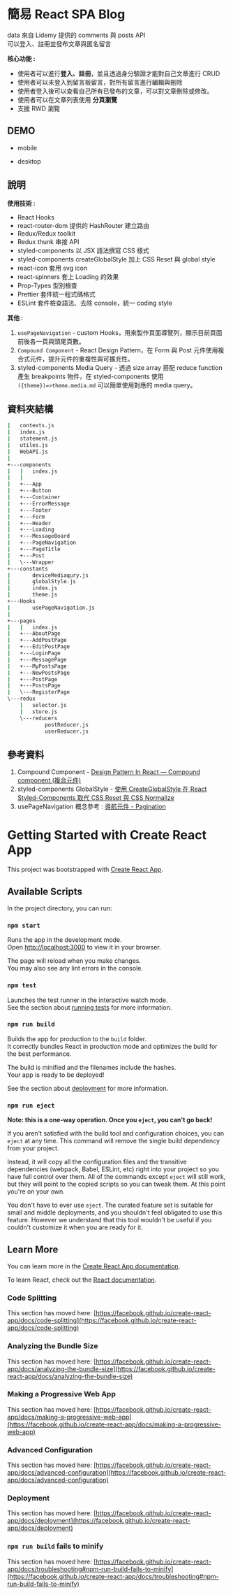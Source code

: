# 簡易 React SPA Blog

data 來自 Lidemy 提供的 comments 與 posts API  
可以登入、註冊並發布文章與匿名留言

**核心功能 :**

-   使用者可以進行**登入、註冊**，並且透過身分驗證才能對自己文章進行 CRUD
-   使用者可以未登入到留言板留言，對所有留言進行編輯與刪除
-   使用者登入後可以查看自己所有已發布的文章，可以對文章刪除或修改。
-   使用者可以在文章列表使用 **分頁瀏覽**
-   支援 RWD 瀏覽

## DEMO
-   mobile

-   desktop

## 說明

**使用技術 :**

-   React Hooks
-   react-router-dom 提供的 HashRouter 建立路由
-   Redux/Redux toolkit
-   Redux thunk 串接 API
-   styled-components 以 JSX 語法撰寫 CSS 樣式
-   styled-components createGlobalStyle 加上 CSS Reset 與 global style
-   react-icon 套用 svg icon
-   react-spinners 套上 Loading 的效果
-   Prop-Types 型別檢查
-   Prettier 套件統一程式碼格式
-   ESLint 套件檢查語法、去除 console，統一 coding style  

**其他 :**

1. `usePageNavigation` - custom Hooks，用來製作頁面導覽列，顯示目前頁面前後各一頁與頭尾頁數。
2. `Compound Component` - React Design Pattern，在 Form 與 Post 元件使用複合式元件，提升元件的重複性與可擴充性。
3. styled-components Media Query - 透過 size array 搭配 reduce function 產生 breakpoints 物件，在 styled-components 使用 `({theme})=>theme.media.md` 可以簡單使用對應的 media query。

## 資料夾結構

```bash
|   contexts.js
|   index.js
|   statement.js
|   utiles.js
|   WebAPI.js
|
+---components
|   |   index.js
|   |
|   +---App
|   +---Button
|   +---Container
|   +---ErrorMessage
|   +---Footer
|   +---Form
|   +---Header
|   +---Loading
|   +---MessageBoard
|   +---PageNavigation
|   +---PageTitle
|   +---Post
|   \---Wrapper
+---constants
|       deviceMediaqury.js
|       globalStyle.js
|       index.js
|       theme.js
+---Hooks
|       usePageNavigation.js
|
+---pages
|   |   index.js
|   +---AboutPage
|   +---AddPostPage
|   +---EditPostPage
|   +---LoginPage
|   +---MessagePage
|   +---MyPostsPage
|   +---NewPostsPage
|   +---PostPage
|   +---PostsPage
|   \---RegisterPage
\---redux
    |   selector.js
    |   store.js
    \---reducers
            postReducer.js
            userReducer.js
```

## 參考資料

1. Compound Component - [Design Pattern In React — Compound component (複合元件)](https://oldmo860617.medium.com/design-pattern-in-react-component-compound-component-%E8%A4%87%E5%90%88%E5%85%83%E4%BB%B6-46ed5fb65459)
2. styled-components GlobalStyle - [使用 CreateGlobalStyle 在 React Styled-Components 取代 CSS Reset 與 CSS Normalize](https://medium.com/itsoktomakemistakes/%E4%BD%BF%E7%94%A8-createglobalstyle-%E5%9C%A8-react-styled-components-%E5%8F%96%E4%BB%A3-css-reset-%E8%88%87-css-normalize-fc8faa8059f1)
3. usePageNavigation 概念參考 : [導航元件 - Pagination](https://ithelp.ithome.com.tw/articles/10278297)

# Getting Started with Create React App

This project was bootstrapped with [Create React App](https://github.com/facebook/create-react-app).

## Available Scripts

In the project directory, you can run:

### `npm start`

Runs the app in the development mode.\
Open [http://localhost:3000](http://localhost:3000) to view it in your browser.

The page will reload when you make changes.\
You may also see any lint errors in the console.

### `npm test`

Launches the test runner in the interactive watch mode.\
See the section about [running tests](https://facebook.github.io/create-react-app/docs/running-tests) for more information.

### `npm run build`

Builds the app for production to the `build` folder.\
It correctly bundles React in production mode and optimizes the build for the best performance.

The build is minified and the filenames include the hashes.\
Your app is ready to be deployed!

See the section about [deployment](https://facebook.github.io/create-react-app/docs/deployment) for more information.

### `npm run eject`

**Note: this is a one-way operation. Once you `eject`, you can't go back!**

If you aren't satisfied with the build tool and configuration choices, you can `eject` at any time. This command will remove the single build dependency from your project.

Instead, it will copy all the configuration files and the transitive dependencies (webpack, Babel, ESLint, etc) right into your project so you have full control over them. All of the commands except `eject` will still work, but they will point to the copied scripts so you can tweak them. At this point you're on your own.

You don't have to ever use `eject`. The curated feature set is suitable for small and middle deployments, and you shouldn't feel obligated to use this feature. However we understand that this tool wouldn't be useful if you couldn't customize it when you are ready for it.

## Learn More

You can learn more in the [Create React App documentation](https://facebook.github.io/create-react-app/docs/getting-started).

To learn React, check out the [React documentation](https://reactjs.org/).

### Code Splitting

This section has moved here: [https://facebook.github.io/create-react-app/docs/code-splitting](https://facebook.github.io/create-react-app/docs/code-splitting)

### Analyzing the Bundle Size

This section has moved here: [https://facebook.github.io/create-react-app/docs/analyzing-the-bundle-size](https://facebook.github.io/create-react-app/docs/analyzing-the-bundle-size)

### Making a Progressive Web App

This section has moved here: [https://facebook.github.io/create-react-app/docs/making-a-progressive-web-app](https://facebook.github.io/create-react-app/docs/making-a-progressive-web-app)

### Advanced Configuration

This section has moved here: [https://facebook.github.io/create-react-app/docs/advanced-configuration](https://facebook.github.io/create-react-app/docs/advanced-configuration)

### Deployment

This section has moved here: [https://facebook.github.io/create-react-app/docs/deployment](https://facebook.github.io/create-react-app/docs/deployment)

### `npm run build` fails to minify

This section has moved here: [https://facebook.github.io/create-react-app/docs/troubleshooting#npm-run-build-fails-to-minify](https://facebook.github.io/create-react-app/docs/troubleshooting#npm-run-build-fails-to-minify)
